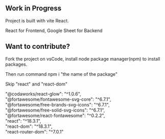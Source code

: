 ## Work in Progress

<p> Project is built with vite React. </p>
<p> React for Frontend, Google Sheet for Backend</p>

## Want to contribute?


Fork the project on vsCode, install node package manager(npm) to install packages. <br />

Then run command npm i "the name of the package" <br />

Skip "react" and "react-dom" <br />

  "@codaworks/react-glow": "^1.0.6", <br />
  "@fortawesome/fontawesome-svg-core": "^6.7.1", <br />
  "@fortawesome/free-brands-svg-icons": "^6.7.1", <br />
  "@fortawesome/free-solid-svg-icons": "^6.7.1", <br />
  "@fortawesome/react-fontawesome": "^0.2.2", <br />
  "react": "^18.3.1", <br />
  "react-dom": "^18.3.1", <br />
  "react-router-dom": "^7.0.1" <br />
